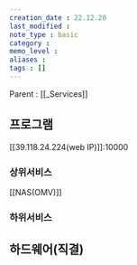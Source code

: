 ```yaml
---
creation_date : 22.12.20
last_modified :
note_type : basic
category :
memo_level :
aliases : 
tags : []
---
```


Parent : [[_Services]]



## 프로그램
[[39.118.24.224(web IP)]]:10000

### 상위서비스
[[NAS(OMV)]]

### 하위서비스


## 하드웨어(직결)


